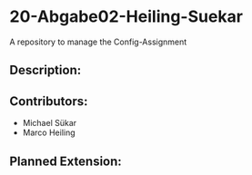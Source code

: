 # 20-Abgabe02-Heiling-Suekar
A repository to manage the Config-Assignment

## Description:


## Contributors:
* Michael Sükar
* Marco Heiling


## Planned Extension: 